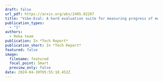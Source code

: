 ```yaml
---
draft: false
url_pdf: https://arxiv.org/abs/2405.02287
title: "Vibe-Eval: A hard evaluation suite for measuring progress of multimodal language models"
publication_types:
  - "1"
authors:
  - Reka team
publication: In *Tech Report*
publication_short: In *Tech Report*
featured: false
image:
  filename: featured
  focal_point: Smart
  preview_only: false
date: 2024-04-30T05:55:18.452Z
---
```

